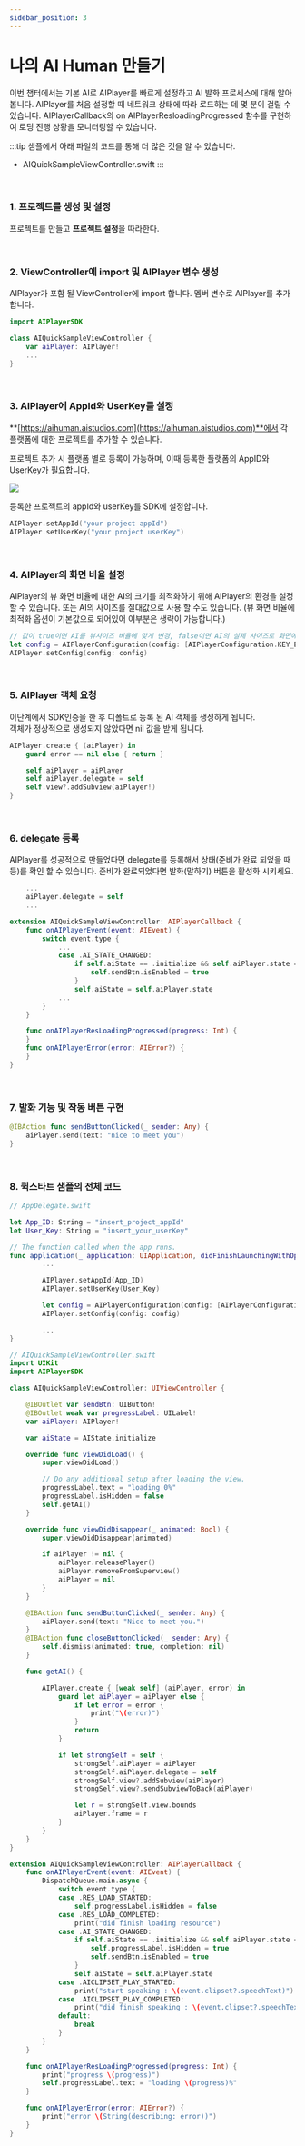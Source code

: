 ```yaml
---
sidebar_position: 3
---
```


# 나의 AI Human 만들기

이번 챕터에서는 기본 AI로 AIPlayer를 빠르게 설정하고 AI 발화 프로세스에 대해 알아봅니다. AIPlayer를 처음 설정할 때 네트워크 상태에 따라 로드하는 데 몇 분이 걸릴 수 있습니다. AIPlayerCallback의 on AIPlayerResloadingProgressed 함수를 구현하여 로딩 진행 상황을 모니터링할 수 있습니다.

:::tip
샘플에서 아래 파일의 코드를 통해 더 많은 것을 알 수 있습니다.

- AIQuickSampleViewController.swift
:::


<br/>

### 1. 프로젝트를 생성 및 설정

프로젝트를 만들고 **프로젝트 설정**을 따라한다.

<br/>

### 2. ViewController에 import 및 AIPlayer 변수 생성

AIPlayer가 포함 될 ViewController에 import 합니다. 멤버 변수로 AIPlayer를 추가합니다.

```swift
import AIPlayerSDK

class AIQuickSampleViewController {
	var aiPlayer: AIPlayer!
    ...
}
```

<br/>

### 3. AIPlayer에 AppId와 UserKey를 설정

**[https://aihuman.aistudios.com](https://aihuman.aistudios.com)**에서 각 플랫폼에 대한 프로젝트를 추가할 수 있습니다.

<!-- <img src="images/aisample_regist_000.png" width="1191" height="301"> -->

프로젝트 추가 시 플랫폼 별로 등록이 가능하며, 이때 등록한 플랫폼의 AppID와 UserKey가 필요합니다.

<img src="/img/aihuman/ios/aisample_regist_001.png" />

등록한 프로젝트의 appId와 userKey를 SDK에 설정합니다.

```swift
AIPlayer.setAppId("your project appId")
AIPlayer.setUserKey("your project userKey")
```

<br/>

### 4. AIPlayer의 화면 비율 설정

AIPlayer의 뷰 화면 비율에 대한 AI의 크기를 최적화하기 위해 AIPlayer의 환경을 설정할 수 있습니다. 또는 AI의 사이즈를 절대값으로 사용 할 수도 있습니다. (뷰 화면 비율에 최적화 옵션이 기본값으로 되어있어 이부분은 생략이 가능합니다.)

```swift
// 값이 true이면 AI를 뷰사이즈 비율에 맞게 변경, false이면 AI의 실제 사이즈로 화면에 노출됨
let config = AIPlayerConfiguration(config: [AIPlayerConfiguration.KEY_ENABLE_VIEW_ASPECT_RATIO: true])
AIPlayer.setConfig(config: config)
```

<br/>

### 5. AIPlayer 객체 요청

이단계에서 SDK인증을 한 후 디폴트로 등록 된 AI 객체를 생성하게 됩니다.<br/>객체가 정상적으로 생성되지 않았다면 nil 값을 받게 됩니다.

```swift
AIPlayer.create { (aiPlayer) in
    guard error == nil else { return }

    self.aiPlayer = aiPlayer
    self.aiPlayer.delegate = self
    self.view?.addSubview(aiPlayer!)
}
```

<br/>

### 6. delegate 등록

AIPlayer를 성공적으로 만들었다면 delegate를 등록해서 상태(준비가 완료 되었을 때 등)를 확인 할 수 있습니다. 준비가 완료되었다면 발화(말하기) 버튼을 활성화 시키세요.

```swift
    ...
    aiPlayer.delegate = self
    ...

extension AIQuickSampleViewController: AIPlayerCallback {
    func onAIPlayerEvent(event: AIEvent) {
        switch event.type {
            ...
            case .AI_STATE_CHANGED:
                if self.aiState == .initialize && self.aiPlayer.state == .idle {
                    self.sendBtn.isEnabled = true
                }
                self.aiState = self.aiPlayer.state
            ...
        }
    }

    func onAIPlayerResLoadingProgressed(progress: Int) {
    }
    func onAIPlayerError(error: AIError?) {
    }
}
```

<br/>

### 7. 발화 기능 및 작동 버튼 구현

```swift
@IBAction func sendButtonClicked(_ sender: Any) {
    aiPlayer.send(text: "nice to meet you")
}
```

<br/>

### 8. 퀵스타트 샘플의 전체 코드

```swift
// AppDelegate.swift

let App_ID: String = "insert_project_appId"
let User_Key: String = "insert_your_userKey"

// The function called when the app runs.
func application(_ application: UIApplication, didFinishLaunchingWithOptions launchOptions: [UIApplication.LaunchOptionsKey: Any]?) -> Bool {
		...

        AIPlayer.setAppId(App_ID)
        AIPlayer.setUserKey(User_Key)

        let config = AIPlayerConfiguration(config: [AIPlayerConfiguration.KEY_ENABLE_VIEW_ASPECT_RATIO: true])
        AIPlayer.setConfig(config: config)

        ...
}

// AIQuickSampleViewController.swift
import UIKit
import AIPlayerSDK

class AIQuickSampleViewController: UIViewController {

    @IBOutlet var sendBtn: UIButton!
    @IBOutlet weak var progressLabel: UILabel!
    var aiPlayer: AIPlayer!

    var aiState = AIState.initialize

    override func viewDidLoad() {
        super.viewDidLoad()

        // Do any additional setup after loading the view.
        progressLabel.text = "loading 0%"
        progressLabel.isHidden = false
        self.getAI()
    }

    override func viewDidDisappear(_ animated: Bool) {
        super.viewDidDisappear(animated)

        if aiPlayer != nil {
            aiPlayer.releasePlayer()
            aiPlayer.removeFromSuperview()
            aiPlayer = nil
        }
    }

    @IBAction func sendButtonClicked(_ sender: Any) {
        aiPlayer.send(text: "Nice to meet you.")
    }
    @IBAction func closeButtonClicked(_ sender: Any) {
        self.dismiss(animated: true, completion: nil)
    }

    func getAI() {

        AIPlayer.create { [weak self] (aiPlayer, error) in
            guard let aiPlayer = aiPlayer else {
                if let error = error {
                    print("\(error)")
                }
                return
            }

            if let strongSelf = self {
                strongSelf.aiPlayer = aiPlayer
                strongSelf.aiPlayer.delegate = self
                strongSelf.view?.addSubview(aiPlayer)
                strongSelf.view?.sendSubviewToBack(aiPlayer)

                let r = strongSelf.view.bounds
                aiPlayer.frame = r
            }
        }
    }
}

extension AIQuickSampleViewController: AIPlayerCallback {
    func onAIPlayerEvent(event: AIEvent) {
        DispatchQueue.main.async {
            switch event.type {
            case .RES_LOAD_STARTED:
                self.progressLabel.isHidden = false
            case .RES_LOAD_COMPLETED:
                print("did finish loading resource")
            case .AI_STATE_CHANGED:
                if self.aiState == .initialize && self.aiPlayer.state == .idle {
                    self.progressLabel.isHidden = true
                    self.sendBtn.isEnabled = true
                }
                self.aiState = self.aiPlayer.state
            case .AICLIPSET_PLAY_STARTED:
                print("start speaking : \(event.clipset?.speechText)")
            case .AICLIPSET_PLAY_COMPLETED:
                print("did finish speaking : \(event.clipset?.speechText)")
            default:
                break
            }
        }
    }

    func onAIPlayerResLoadingProgressed(progress: Int) {
        print("progress \(progress)")
        self.progressLabel.text = "loading \(progress)%"
    }

    func onAIPlayerError(error: AIError?) {
        print("error \(String(describing: error))")
    }
}
```

<br/>
